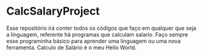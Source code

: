 # CalcSalaryProject
Esse repositório irá conter todos os códigos que faço em qualquer que seja a linguagem, referente há programas que calculam salario. Faço sempre esse programinha básico para aprender uma linguagem ou uma nova ferramenta. Calculo de Salário é o meu Hello World.
